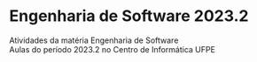 # Engenharia de Software 2023.2
Atividades da matéria Engenharia de Software <br/>
Aulas do período 2023.2 no Centro de Informática UFPE 
